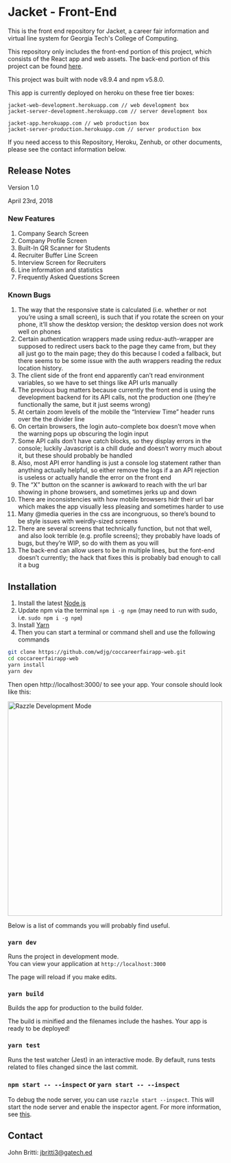 # Jacket - Front-End

This is the front end repository for Jacket, a career fair information and virtual line system for Georgia Tech's College of Computing. 

This repository only includes the front-end portion of this project, which consists of the React app and web assets. The back-end portion of this project can be found [here](https://github.com/wdjg/coccareerfairapp-server).

This project was built with node v8.9.4 and npm v5.8.0.

This app is currently deployed on heroku on these free tier boxes:

```
jacket-web-development.herokuapp.com // web development box
jacket-server-development.herokuapp.com // server development box

jacket-app.herokuapp.com // web production box
jacket-server-production.herokuapp.com // server production box
```

If you need access to this Repository, Heroku, Zenhub, or other documents, please see the contact information below.

## Release Notes

Version 1.0

April 23rd, 2018

### New Features

1. Company Search Screen
2. Company Profile Screen
3. Built-In QR Scanner for Students
4. Recruiter Buffer Line Screen
5. Interview Screen for Recruiters
6. Line information and statistics
7. Frequently Asked Questions Screen


### Known Bugs

1. The way that the responsive state is calculated (i.e. whether or not you’re using a small screen), is such that if you rotate the screen on your phone, it’ll show the desktop version; the desktop version does not work well on phones
2. Certain authentication wrappers made using redux-auth-wrapper are supposed to redirect users back to the page they came from, but they all just go to the main page; they do this because I coded a fallback, but there seems to be some issue with the auth wrappers reading the redux location history.
3. The client side of the front end apparently can’t read environment variables, so we have to set things like API urls manually
4. The previous bug matters because currently the front end is using the development backend for its API calls, not the production one (they’re functionally the same, but it just seems wrong)
5. At certain zoom levels of the mobile the “Interview Time” header runs over the the divider line
6. On certain browsers, the login auto-complete box doesn’t move when the warning pops up obscuring the login input
7. Some API calls don’t have catch blocks, so they display errors in the console; luckily Javascript is a chill dude and doesn’t worry much about it, but these should probably be handled
8. Also, most API error handling is just a console log statement rather than anything actually helpful, so either remove the logs if a an API rejection is useless or actually handle the error on the front end
9. The “X” button on the scanner is awkward to reach with the url bar showing in phone browsers, and sometimes jerks up and down
10. There are inconsistencies with how mobile browsers hidr their url bar which makes the app visually less pleasing and sometimes harder to use
11. Many @media queries in the css are incongruous, so there’s bound to be style issues with weirdly-sized screens 
12. There are several screens that technically function, but not that well, and also look terrible (e.g. profile screens); they probably have loads of bugs, but they’re WIP, so do with them as you will
13. The back-end can allow users to be in multiple lines, but the font-end doesn’t currently; the hack that fixes this is probably bad enough to call it a bug

## Installation

1. Install the latest [Node.js](https://nodejs.org/en/)
2. Update npm via the terminal `npm i -g npm` (may need to run with sudo, i.e. `sudo npm i -g npm`)
3. Install [Yarn](https://yarnpkg.com/en/)
4. Then you can start a terminal or command shell and use the following commands

```bash
git clone https://github.com/wdjg/coccareerfairapp-web.git 
cd coccareerfairapp-web
yarn install
yarn dev
```

Then open http://localhost:3000/ to see your app. Your console should look like this:

<img src="https://cloud.githubusercontent.com/assets/4060187/26324663/b31788c4-3f01-11e7-8e6f-ffa48533af54.png" width="500px" alt="Razzle Development Mode"/>

Below is a list of commands you will probably find useful.

### `yarn dev` 

Runs the project in development mode.   
You can view your application at `http://localhost:3000`

The page will reload if you make edits.

### `yarn build`
Builds the app for production to the build folder.      

The build is minified and the filenames include the hashes.
Your app is ready to be deployed!

### `yarn test`

Runs the test watcher (Jest) in an interactive mode.
By default, runs tests related to files changed since the last commit.

### `npm start -- --inspect` or `yarn start -- --inspect`

To debug the node server, you can use `razzle start --inspect`. This will start the node server and enable the inspector agent. For more information, see [this](https://nodejs.org/en/docs/inspector/).

## Contact

John Britti: <jbritti3@gatech.ed>